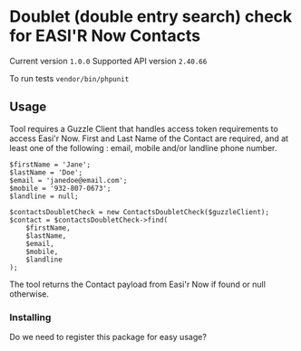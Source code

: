 # Doublet (double entry search) check for EASI'R Now Contacts

Current version `1.0.0`
Supported API version `2.40.66`

To run tests `vendor/bin/phpunit`

## Usage
Tool requires a Guzzle Client that handles access token requirements to access Easi'r Now.
First and Last Name of the Contact are required, and at least one of the following : 
email, mobile and/or landline phone number.

```
$firstName = 'Jane';
$lastName = 'Doe';
$email = 'janedoe@email.com';
$mobile = '932-807-0673';
$landline = null;

$contactsDoubletCheck = new ContactsDoubletCheck($guzzleClient);
$contact = $contactsDoubletCheck->find(
    $firstName,
    $lastName,
    $email,
    $mobile,
    $landline
);
```

The tool returns the Contact payload from Easi'r Now if found or null otherwise.

### Installing

Do we need to register this package for easy usage?
